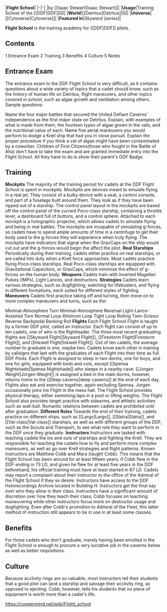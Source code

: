 |**Flight School**|
|-|-|
|by [[Isaac Stewart\|Isaac Stewart]]|
|**Usage**|Training School of the [[DDF\|DDF]]🐱︎|
|**World**|[[Detritus\|Detritus]]🐱︎|
|**Universe**|[[Cytoverse\|Cytoverse]]|
|**Featured In**|*Skyward (series)*|

**Flight School** is the training academy for [[DDF\|DDF]] pilots.

## Contents

1 Entrance Exam
2 Training
3 Benefits
4 Culture
5 Notes


## Entrance Exam
The entrance exam to the DDF Flight School is very difficult, as it contains questions about a wide variety of topics that a cadet should know, such as the history of human life on Detritus, flight maneuvers, and other topics covered in school, such as algae growth and ventilation among others.
Sample questions:

Name the four major battles that secured the United Defiant Caverns' independence as the first major state on Detritus.
Explain, with examples of what is made from them, the fourteen types of algae grown in the vats, and the nutritional value of each.
Name five aerial maneuvers you would perform to dodge a Krell ship that had you in close pursuit.
Explain the proper procedure if you think a vat of algae might have been contaminated by a coworker.
Children of First Citizens(those who fought in the Battle of Alta) don't have to take the exam and are granted immediate entry into the Flight School. All they have to do is show their parent's DDF Badge.

## Training
**Mockpits**
The majority of the training period for cadets at the DDF Flight School is spent in mockpits. Mockpits are devices meant to emulate flying in a real jet. They consist of a bulky device with a seat, a control console, and part of a fuselage built around them. They look as if they have been ripped out of a starship. The control panel layout in the mockpits are based off the control panel of the current Poco-class starship, containing a throttle lever, a dashboard full of buttons, and a control sphere. Attached to each mockpit is a holographic projector, which allows cadets to simulate flying and being in real battles. The mockpits are incapable of simulating g-forces, so cadets have to spend ample amounts of time in a centrifuge to get their body used to the g-forces they will experience when truly flying. The mockpits have indicators that signal when the GravCaps on the ship would cut out and the g-forces would begin the affect the pilot.
**Real Starships**
Periodically during their training, cadets either practice on real starships, or are called into duty when a Krell force approaches. Most cadets practice flying Poco-class starships. Real Poco-class starships are equipped with Gravitational Capacitors, or GravCaps, which minimize the effect of g-forces on the human body.
**Weapons**
Cadets train with Inverted Magellan Pulses (IMPs), Light Lances, and destructors.
**Strategies**
Cadets learn various strategies, such as dogfighting, watching for lifebusters, and flying in different formations, each suited for different styles of fighting.
**Maneuvers**
Cadets first practice taking off and turning, then move on to more complex maneuvers and turns, such as the:

Minimal-Atmosphere Turn
Minimal-Atmosphere Reversal
Light-Lance-Assisted Turn
Normal Loop
Ahlstrom Loop
Tight Loop
Rolling Twin-Scissor
Reverse Backpedal
Banking Roll
**Flights**
Each Flight School Flight is taught by a former DDF pilot, called an instructor. Each flight can consist of up to ten cadets, one of who is the flightleader. The three most recent graduating flights are [[Skyward Flight\|Skyward Flight]], [[Firestorm Flight\|Firestorm Flight]], and [[Inkwell Flight\|Inkwell Flight]]. Out of ten cadets, the average number to graduate is one, maybe two. Cadets know each other in training by callsigns that last with the graduates of each Flight into their time as full DDF Pilots. Each Flight is assigned to sleep in two dorms, one for boys, and one for girls, equipped with beds and cots, except [[Spensa Nightshade\|Spensa Nightshade]] who sleeps in a nearby cave. [[Jorgen Weight\|Jorgen Weight]] is assigned a bed in the male dorms, however, returns home to the [[Deep caverns\|deep caverns]] at the end of each day. Flights also eat and exercise together, again excluding Spensa. Jorgen occasionally joins his Flight in the mess hall. The Flight School provides physical therapy, either swimming laps in a pool or lifting weights. The Flight School also provides target practice with sidearms, and athletic activities such as wall-ball. Romantic relations between cadets are prohibited until after graduation.
**Different Roles**
Towards the end of their training, cadets practice on different ships, such as [[Largo\|Largo]], [[Slatra\|Slatra]], and [[Val-class\|Val-class]] starships, as well as with different groups of the DDF, such as the Scouts and Transport, to see what role they want to perform in the DDF once they graduate.
**Instructors**
Instructors are tasked with teaching cadets the ins and outs of starships and fighting the Krell. They are responsible for teaching the cadets how to fly and perform more complex maneuvers, as well as go over Krell strategies and flight patterns. Known instructors are Matthew Cobb and Mara (taught Cobb). This means that the Flight School has been around for at least fifteen years, if Cobb flew in the DDF ending in 73 LD, and given he flew for at least five years in the DDF beforehand, his official training must have at least started in 67 LD. Cadets may report a complaint about their instructor to the office of the Admiral of the Flight School if they so desire. Instructors have access to the DDF Holorecordings Archive located in Building H. Instructors get the final say over who they allow in their class. Instructors have a significant amount of discretion over how they teach their class; Cobb focuses on teaching maneuvering while other instructors focus more on destructor usage and dogfighting. Even after Cobb's promotion to Admiral of the Fleet, this latter method of instruction still appears to be in use in at least some classes.

## Benefits
For those cadets who don't graduate, merely having been enrolled in the Flight School is enough to procure a very lucrative job in the caverns below as well as better requisitions.

## Culture
Because acclivity rings are so valuable, most instructors tell their students that a good pilot can land a starship and salvage their acclivity ring, as opposed to ejecting. Cobb, however, tells his students that no piece of equipment is worth more than a cadet's life.



https://coppermind.net/wiki/Flight_school